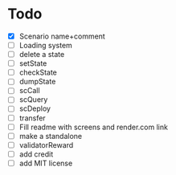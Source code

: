 # Todo  
- [X] Scenario name+comment
- [ ] Loading system
- [ ] delete a state
- [ ] setState
- [ ] checkState
- [ ] dumpState
- [ ] scCall
- [ ] scQuery
- [ ] scDeploy
- [ ] transfer
- [ ] Fill readme with screens and render.com link
- [ ] make a standalone
- [ ] validatorReward
- [ ] add credit
- [ ] add MIT license